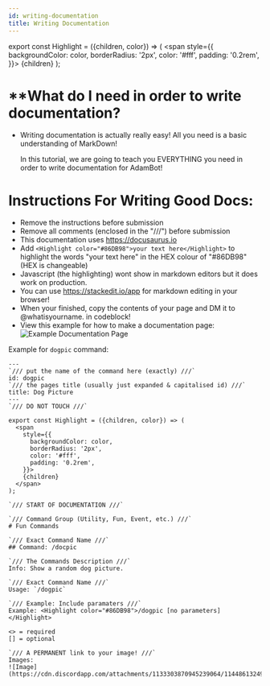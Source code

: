 ```yaml
---
id: writing-documentation
title: Writing Documentation
---
```



export const Highlight = ({children, color}) => (
  <span
    style={{
      backgroundColor: color,
      borderRadius: '2px',
      color: '#fff',
      padding: '0.2rem',
    }}>
    {children}
  </span>
);

# **What do I need in order to write documentation?
 - Writing documentation is actually really <Highlight color="#0057B7">easy</Highlight>! All you need is a basic understanding of <Highlight color="#0057B7">MarkDown</Highlight>!

   In this tutorial, we are going to teach you <Highlight color="#0057B7">EVERYTHING</Highlight> you need in order to write documentation for AdamBot!

# **Instructions For Writing Good Docs:**
 - Remove the instructions before submission
 - Remove all comments (enclosed in the "///") before submission
 - This documentation uses https://docusaurus.io
 - Add `<Highlight color="#86DB98">your text here</Highlight>` to highlight the words "your text here" in the HEX colour of "#86DB98" (HEX is changeable)
 - Javascript (the highlighting) wont show in markdown editors but it does work on production.
 - You can use https://stackedit.io/app for markdown editing in your browser!
 - When your finished, copy the contents of your page and DM it to @whatisyourname. in codeblock!
 - View this example for how to make a documentation page: ![Example Documentation Page](https://cdn.discordapp.com/attachments/1133303870945239064/1144858534438256801/image.png)
 

Example for <Highlight color="#86DB98">`dogpic`</Highlight> command:

```
---
`/// put the name of the command here (exactly) ///`
id: dogpic
`/// the pages title (usually just expanded & capitalised id) ///`
title: Dog Picture
---
`/// DO NOT TOUCH ///`

export const Highlight = ({children, color}) => (
  <span
    style={{
      backgroundColor: color,
      borderRadius: '2px',
      color: '#fff',
      padding: '0.2rem',
    }}>
    {children}
  </span>
);

`/// START OF DOCUMENTATION ///`

`/// Command Group (Utility, Fun, Event, etc.) ///`
# Fun Commands

`/// Exact Command Name ///`
## Command: /docpic

`/// The Commands Description ///`
Info: Show a random dog picture.

`/// Exact Command Name ///`
Usage: `/dogpic`

`/// Example: Include paramaters ///`
Example: <Highlight color="#86DB98">/dogpic [no parameters]</Highlight>

<> = required
[] = optional

`/// A PERMANENT link to your image! ///`
Images:
![Image](https://cdn.discordapp.com/attachments/1133303870945239064/1144861324984201246/image.png)
```



